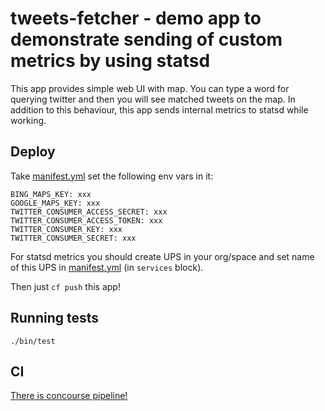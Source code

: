 # tweets-fetcher - demo app to demonstrate sending of custom metrics by using statsd

This app provides simple web UI with map. You can type a word for querying twitter and then you will see matched tweets on the map.
In addition to this behaviour, this app sends internal metrics to statsd while working.

## Deploy

Take [manifest.yml](ci/manifest/manifest.yml) set the following env vars in it:
```
BING_MAPS_KEY: xxx
GOOGLE_MAPS_KEY: xxx
TWITTER_CONSUMER_ACCESS_SECRET: xxx
TWITTER_CONSUMER_ACCESS_TOKEN: xxx
TWITTER_CONSUMER_KEY: xxx
TWITTER_CONSUMER_SECRET: xxx
```

For statsd metrics you should create UPS in your org/space and set name of this UPS in [manifest.yml](ci/manifest/manifest.yml) (in `services` block).

Then just `cf push` this app!

## Running tests

```
./bin/test
```

## CI

[There is concourse pipeline!](https://concourse.altoros.com/teams/main/pipelines/cf-tweets-fetcher-app?groups=cf-tweets-fetcher-app)

